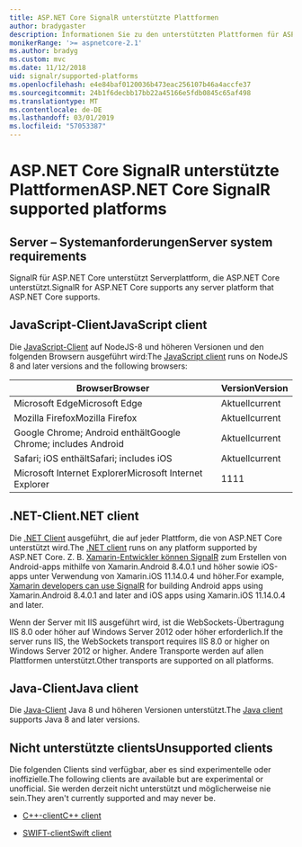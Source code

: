 ```yaml
---
title: ASP.NET Core SignalR unterstützte Plattformen
author: bradygaster
description: Informationen Sie zu den unterstützten Plattformen für ASP.NET Core SignalR.
monikerRange: '>= aspnetcore-2.1'
ms.author: bradyg
ms.custom: mvc
ms.date: 11/12/2018
uid: signalr/supported-platforms
ms.openlocfilehash: e4e84baf0120036b473eac256107b46a4accfe37
ms.sourcegitcommit: 24b1f6decbb17bb22a45166e5fdb0845c65af498
ms.translationtype: MT
ms.contentlocale: de-DE
ms.lasthandoff: 03/01/2019
ms.locfileid: "57053387"
---
```

# <a name="aspnet-core-signalr-supported-platforms"></a><span data-ttu-id="a3134-103">ASP.NET Core SignalR unterstützte Plattformen</span><span class="sxs-lookup"><span data-stu-id="a3134-103">ASP.NET Core SignalR supported platforms</span></span>

## <a name="server-system-requirements"></a><span data-ttu-id="a3134-104">Server – Systemanforderungen</span><span class="sxs-lookup"><span data-stu-id="a3134-104">Server system requirements</span></span>

<span data-ttu-id="a3134-105">SignalR für ASP.NET Core unterstützt Serverplattform, die ASP.NET Core unterstützt.</span><span class="sxs-lookup"><span data-stu-id="a3134-105">SignalR for ASP.NET Core supports any server platform that ASP.NET Core supports.</span></span>

## <a name="javascript-client"></a><span data-ttu-id="a3134-106">JavaScript-Client</span><span class="sxs-lookup"><span data-stu-id="a3134-106">JavaScript client</span></span>

<span data-ttu-id="a3134-107">Die [JavaScript-Client](https://www.npmjs.com/package/@aspnet/signalr) auf NodeJS-8 und höheren Versionen und den folgenden Browsern ausgeführt wird:</span><span class="sxs-lookup"><span data-stu-id="a3134-107">The [JavaScript client](https://www.npmjs.com/package/@aspnet/signalr) runs on NodeJS 8 and later versions and the following browsers:</span></span>

| <span data-ttu-id="a3134-108">Browser</span><span class="sxs-lookup"><span data-stu-id="a3134-108">Browser</span></span>                         | <span data-ttu-id="a3134-109">Version</span><span class="sxs-lookup"><span data-stu-id="a3134-109">Version</span></span> |
| ------------------------------- | ------- |
| <span data-ttu-id="a3134-110">Microsoft Edge</span><span class="sxs-lookup"><span data-stu-id="a3134-110">Microsoft Edge</span></span>                  | <span data-ttu-id="a3134-111">Aktuell</span><span class="sxs-lookup"><span data-stu-id="a3134-111">current</span></span> |
| <span data-ttu-id="a3134-112">Mozilla Firefox</span><span class="sxs-lookup"><span data-stu-id="a3134-112">Mozilla Firefox</span></span>                 | <span data-ttu-id="a3134-113">Aktuell</span><span class="sxs-lookup"><span data-stu-id="a3134-113">current</span></span> |
| <span data-ttu-id="a3134-114">Google Chrome; Android enthält</span><span class="sxs-lookup"><span data-stu-id="a3134-114">Google Chrome; includes Android</span></span> | <span data-ttu-id="a3134-115">Aktuell</span><span class="sxs-lookup"><span data-stu-id="a3134-115">current</span></span> |
| <span data-ttu-id="a3134-116">Safari; iOS enthält</span><span class="sxs-lookup"><span data-stu-id="a3134-116">Safari; includes iOS</span></span>            | <span data-ttu-id="a3134-117">Aktuell</span><span class="sxs-lookup"><span data-stu-id="a3134-117">current</span></span> |
| <span data-ttu-id="a3134-118">Microsoft Internet Explorer</span><span class="sxs-lookup"><span data-stu-id="a3134-118">Microsoft Internet Explorer</span></span>     | <span data-ttu-id="a3134-119">11</span><span class="sxs-lookup"><span data-stu-id="a3134-119">11</span></span>      |
 
## <a name="net-client"></a><span data-ttu-id="a3134-120">.NET-Client</span><span class="sxs-lookup"><span data-stu-id="a3134-120">.NET client</span></span>

<span data-ttu-id="a3134-121">Die [.NET Client](https://www.nuget.org/packages/Microsoft.AspNetCore.SignalR/) ausgeführt, die auf jeder Plattform, die von ASP.NET Core unterstützt wird.</span><span class="sxs-lookup"><span data-stu-id="a3134-121">The [.NET client](https://www.nuget.org/packages/Microsoft.AspNetCore.SignalR/) runs on any platform supported by ASP.NET Core.</span></span> <span data-ttu-id="a3134-122">Z. B. [Xamarin-Entwickler können SignalR](https://github.com/aspnet/Announcements/issues/305) zum Erstellen von Android-apps mithilfe von Xamarin.Android 8.4.0.1 und höher sowie iOS-apps unter Verwendung von Xamarin.iOS 11.14.0.4 und höher.</span><span class="sxs-lookup"><span data-stu-id="a3134-122">For example, [Xamarin developers can use SignalR](https://github.com/aspnet/Announcements/issues/305) for building Android apps using Xamarin.Android 8.4.0.1 and later and iOS apps using Xamarin.iOS 11.14.0.4 and later.</span></span>

<span data-ttu-id="a3134-123">Wenn der Server mit IIS ausgeführt wird, ist die WebSockets-Übertragung IIS 8.0 oder höher auf Windows Server 2012 oder höher erforderlich.</span><span class="sxs-lookup"><span data-stu-id="a3134-123">If the server runs IIS, the WebSockets transport requires IIS 8.0 or higher on Windows Server 2012 or higher.</span></span> <span data-ttu-id="a3134-124">Andere Transporte werden auf allen Plattformen unterstützt.</span><span class="sxs-lookup"><span data-stu-id="a3134-124">Other transports are supported on all platforms.</span></span>

## <a name="java-client"></a><span data-ttu-id="a3134-125">Java-Client</span><span class="sxs-lookup"><span data-stu-id="a3134-125">Java client</span></span>

<span data-ttu-id="a3134-126">Die [Java-Client](https://search.maven.org/artifact/com.microsoft.aspnet/signalr) Java 8 und höheren Versionen unterstützt.</span><span class="sxs-lookup"><span data-stu-id="a3134-126">The [Java client](https://search.maven.org/artifact/com.microsoft.aspnet/signalr) supports Java 8 and later versions.</span></span>

## <a name="unsupported-clients"></a><span data-ttu-id="a3134-127">Nicht unterstützte clients</span><span class="sxs-lookup"><span data-stu-id="a3134-127">Unsupported clients</span></span>

<span data-ttu-id="a3134-128">Die folgenden Clients sind verfügbar, aber es sind experimentelle oder inoffizielle.</span><span class="sxs-lookup"><span data-stu-id="a3134-128">The following clients are available but are experimental or unofficial.</span></span> <span data-ttu-id="a3134-129">Sie werden derzeit nicht unterstützt und möglicherweise nie sein.</span><span class="sxs-lookup"><span data-stu-id="a3134-129">They aren't currently supported and may never be.</span></span>

* [<span data-ttu-id="a3134-130">C++-client</span><span class="sxs-lookup"><span data-stu-id="a3134-130">C++ client</span></span>](https://github.com/aspnet/SignalR/tree/master/clients/cpp)

* [<span data-ttu-id="a3134-131">SWIFT-client</span><span class="sxs-lookup"><span data-stu-id="a3134-131">Swift client</span></span>](https://github.com/moozzyk/SignalR-Client-Swift)
